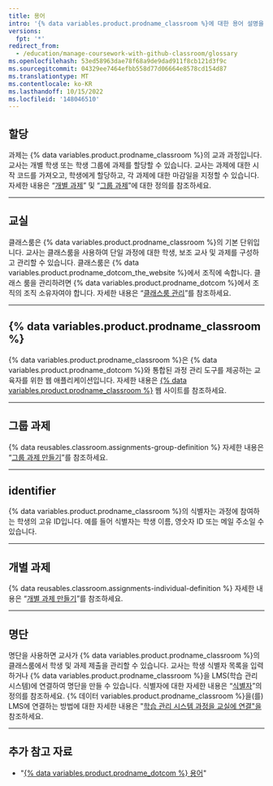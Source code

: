 ```yaml
---
title: 용어
intro: '{% data variables.product.prodname_classroom %}에 대한 용어 설명을 검토할 수 있습니다.'
versions:
  fpt: '*'
redirect_from:
  - /education/manage-coursework-with-github-classroom/glossary
ms.openlocfilehash: 53ed58963dae78f68a9de9dad911f8cb121d3f9c
ms.sourcegitcommit: 04329ee7464efbb558d77d06664e8578cd154d87
ms.translationtype: MT
ms.contentlocale: ko-KR
ms.lasthandoff: 10/15/2022
ms.locfileid: '148046510'
---
```

## 할당

과제는 {% data variables.product.prodname_classroom %}의 교과 과정입니다. 교사는 개별 학생 또는 학생 그룹에 과제를 할당할 수 있습니다. 교사는 과제에 대한 시작 코드를 가져오고, 학생에게 할당하고, 각 과제에 대한 마감일을 지정할 수 있습니다. 자세한 내용은 “[개별 과제](#individual-assignment)” 및 “[그룹 과제](#group-assignment)”에 대한 정의를 참조하세요.

---

## 교실

클래스룸은 {% data variables.product.prodname_classroom %}의 기본 단위입니다. 교사는 클래스룸을 사용하여 단일 과정에 대한 학생, 보조 교사 및 과제를 구성하고 관리할 수 있습니다. 클래스룸은 {% data variables.product.prodname_dotcom_the_website %}에서 조직에 속합니다. 클래스 룸을 관리하려면 {% data variables.product.prodname_dotcom %}에서 조직의 조직 소유자여야 합니다. 자세한 내용은 “[클래스룸 관리](/education/manage-coursework-with-github-classroom/manage-classrooms)”를 참조하세요.

---

## {% data variables.product.prodname_classroom %}

{% data variables.product.prodname_classroom %}은 {% data variables.product.prodname_dotcom %}와 통합된 과정 관리 도구를 제공하는 교육자를 위한 웹 애플리케이션입니다. 자세한 내용은 [{% data variables.product.prodname_classroom %}](https://classroom.github.com/) 웹 사이트를 참조하세요.

---

## 그룹 과제  

{% data reusables.classroom.assignments-group-definition %} 자세한 내용은 “[그룹 과제 만들기](/education/manage-coursework-with-github-classroom/create-a-group-assignment)”를 참조하세요.

---

## identifier

{% data variables.product.prodname_classroom %}의 식별자는 과정에 참여하는 학생의 고유 ID입니다. 예를 들어 식별자는 학생 이름, 영숫자 ID 또는 메일 주소일 수 있습니다.

---

## 개별 과제

{% data reusables.classroom.assignments-individual-definition %} 자세한 내용은 “[개별 과제 만들기](/education/manage-coursework-with-github-classroom/create-an-individual-assignment)”를 참조하세요.

---

## 명단

명단을 사용하면 교사가 {% data variables.product.prodname_classroom %}의 클래스룸에서 학생 및 과제 제출을 관리할 수 있습니다. 교사는 학생 식별자 목록을 입력하거나 {% data variables.product.prodname_classroom %}을 LMS(학습 관리 시스템)에 연결하여 명단을 만들 수 있습니다. 식별자에 대한 자세한 내용은 “[식별자](#identifier)”의 정의를 참조하세요. {% 데이터 variables.product.prodname_classroom %}을(를) LMS에 연결하는 방법에 대한 자세한 내용은 "[학습 관리 시스템 과정을 교실에 연결"을](/education/manage-coursework-with-github-classroom/teach-with-github-classroom/connect-a-learning-management-system-course-to-a-classroom) 참조하세요.

---

## 추가 참고 자료

- "[{% data variables.product.prodname_dotcom %} 용어](/github/getting-started-with-github/github-glossary)"
